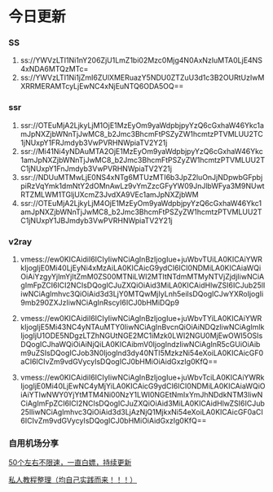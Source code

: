 # 今日更新

### SS

1. ss://YWVzLTI1Ni1nY206ZjU1LmZ1bi02Mzc0Mjg4N0AxNzIuMTA0LjE4NS4xNDA6MTQzMTc=
2. ss://YWVzLTI1Ni1jZmI6ZUlXMERuazY5NDU0ZTZuU3d1c3B2OURtUzIwMXRRMERAMTcyLjEwNC4xNjEuNTQ6ODA5OQ==

### ssr

1. ssr://OTEuMjA2LjkyLjM1OjE1MzEyOm9yaWdpbjpyYzQ6cGxhaW46Ykc1amJpNXZjbWNnTjJwMC8_b2Jmc3BhcmFtPSZyZW1hcmtzPTVMLUU2TC1jNUxpY1FRJmdyb3VwPVRHNWpiaTV2Y21j
2. ssr://Mi41Ni4yNDAuMTA2OjE1MzEyOm9yaWdpbjpyYzQ6cGxhaW46Ykc1amJpNXZjbWNnTjJwMC8_b2Jmc3BhcmFtPSZyZW1hcmtzPTVMLUU2TC1jNUxpY1FnJmdyb3VwPVRHNWpiaTV2Y21j
3. ssr://NDUuMTMwLjE0NS4xNTg6MTUzMTI6b3JpZ2luOnJjNDpwbGFpbjpiRzVqYmk1dmNtY2dOMnAwLz9vYmZzcGFyYW09JnJlbWFya3M9NUwtRTZMLWM1TGljUXcmZ3JvdXA9VEc1amJpNXZjbWM
4. ssr://OTEuMjA2LjkyLjM4OjE1MzEyOm9yaWdpbjpyYzQ6cGxhaW46Ykc1amJpNXZjbWNnTjJwMC8_b2Jmc3BhcmFtPSZyZW1hcmtzPTVMLUU2TC1jNUxpY1JBJmdyb3VwPVRHNWpiaTV2Y21j

### v2ray

1. vmess://ew0KICAidiI6ICIyIiwNCiAgInBzIjogIue+juWbvTUiLA0KICAiYWRkIjogIjE0Mi40LjEyNi4xMzAiLA0KICAicG9ydCI6ICI0NDMiLA0KICAiaWQiOiAiYzgyYjlmYjItZmM0ZS00MTNiLWI2MTItNTdmMTMyNTVjZjdjIiwNCiAgImFpZCI6ICI2NCIsDQogICJuZXQiOiAid3MiLA0KICAidHlwZSI6ICJub25lIiwNCiAgImhvc3QiOiAid3d3LjY0MTQwMjIyLnh5eiIsDQogICJwYXRoIjogIi9mb290ZXJzIiwNCiAgInRscyI6ICJ0bHMiDQp9 

2. vmess://ew0KICAidiI6ICIyIiwNCiAgInBzIjogIue+juWbvTYiLA0KICAiYWRkIjogIjE5Mi43NC4yNTAuMTY0IiwNCiAgInBvcnQiOiAiNDQzIiwNCiAgImlkIjogIjU1ODE5NDgzLTZhNGUtNGE2MC1iMzk0LWI2NGU0MjEwOWI5OSIsDQogICJhaWQiOiAiNjQiLA0KICAibmV0IjogIndzIiwNCiAgInR5cGUiOiAibm9uZSIsDQogICJob3N0IjogInd3dy40NTI5MzkzNi54eXoiLA0KICAicGF0aCI6ICIvZm9vdGVycyIsDQogICJ0bHMiOiAidGxzIg0KfQ==  

3. vmess://ew0KICAidiI6ICIyIiwNCiAgInBzIjogIue+juWbvTciLA0KICAiYWRkIjogIjE0Mi40LjEwNC4yMjYiLA0KICAicG9ydCI6ICI0NDMiLA0KICAiaWQiOiAiYTIwNWY0YjYtMTM4Ni00NzY1LWI0NGEtNmIxYmJhNDdkNTM3IiwNCiAgImFpZCI6ICI2NCIsDQogICJuZXQiOiAid3MiLA0KICAidHlwZSI6ICJub25lIiwNCiAgImhvc3QiOiAid3d3LjAzNjQ1MjkxNi54eXoiLA0KICAicGF0aCI6ICIvZm9vdGVycyIsDQogICJ0bHMiOiAidGxzIg0KfQ==  


### 自用机场分享

[50个左右不限速，一直白嫖，持续更新](http://www.anran.ga/?cid=2&tid=3 "50个左右不限速，一直白嫖，持续更新")

[私人教程整理（均自己实践而来！！！）](http://www.anran.ga/ "私人教程整理")